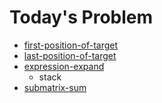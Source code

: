 # Today's Problem

- [first-position-of-target](https://www.lintcode.com/problem/first-position-of-target/)
- [last-position-of-target](http://www.lintcode.com/problem/last-position-of-target)
- [expression-expand](http://www.lintcode.com/problem/expression-expand/)
  - stack
- [submatrix-sum](http://www.lintcode.com/problem/submatrix-sum)
